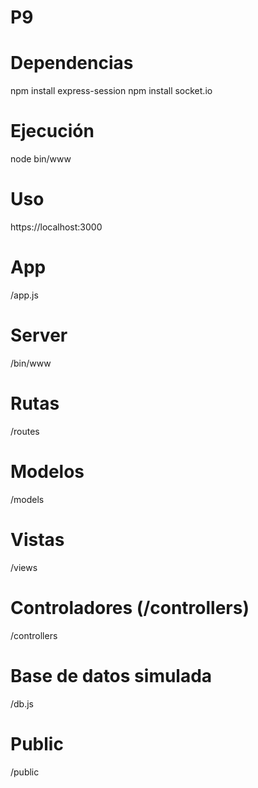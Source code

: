 # P9

# Dependencias
npm install express-session
npm install socket.io

# Ejecución
node bin/www

# Uso
https://localhost:3000

# App
/app.js

# Server
/bin/www

# Rutas
/routes

# Modelos
/models

# Vistas
/views

# Controladores (/controllers)
/controllers

# Base de datos simulada
/db.js

# Public
/public

